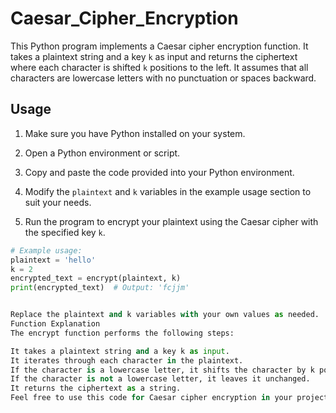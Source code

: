﻿# Caesar_Cipher_Encryption

This Python program implements a Caesar cipher encryption function. It takes a plaintext string and a key `k` as input and returns the ciphertext where each character is shifted `k` positions to the left. It assumes that all characters are lowercase letters with no punctuation or spaces backward.

## Usage

1. Make sure you have Python installed on your system.

2. Open a Python environment or script.

3. Copy and paste the code provided into your Python environment.

4. Modify the `plaintext` and `k` variables in the example usage section to suit your needs.

5. Run the program to encrypt your plaintext using the Caesar cipher with the specified key `k`.

```python
# Example usage:
plaintext = 'hello'
k = 2
encrypted_text = encrypt(plaintext, k)
print(encrypted_text)  # Output: 'fcjjm'


Replace the plaintext and k variables with your own values as needed.
Function Explanation
The encrypt function performs the following steps:

It takes a plaintext string and a key k as input.
It iterates through each character in the plaintext.
If the character is a lowercase letter, it shifts the character by k positions to the left, wrapping around the alphabet if necessary.
If the character is not a lowercase letter, it leaves it unchanged.
It returns the ciphertext as a string.
Feel free to use this code for Caesar cipher encryption in your projects, and don't forget to modify the plaintext and k variables to encrypt your own messages.
